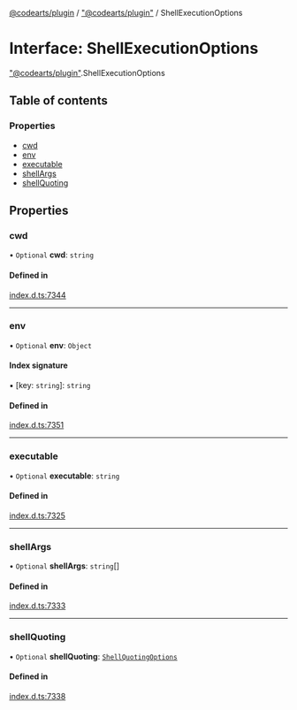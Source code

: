 [@codearts/plugin](../README.md) / ["@codearts/plugin"](../modules/_codearts_plugin_.md) / ShellExecutionOptions

# Interface: ShellExecutionOptions

["@codearts/plugin"](../modules/_codearts_plugin_.md).ShellExecutionOptions

## Table of contents

### Properties

- [cwd](codearts_plugin_.ShellExecutionOptions.md#cwd)
- [env](codearts_plugin_.ShellExecutionOptions.md#env)
- [executable](codearts_plugin_.ShellExecutionOptions.md#executable)
- [shellArgs](codearts_plugin_.ShellExecutionOptions.md#shellargs)
- [shellQuoting](codearts_plugin_.ShellExecutionOptions.md#shellquoting)

## Properties

### cwd

• `Optional` **cwd**: `string`

#### Defined in

[index.d.ts:7344](https://github.com/huaweicloud/cloudide-plugin-api/blob/203b986/index.d.ts#L7344)

___

### env

• `Optional` **env**: `Object`

#### Index signature

▪ [key: `string`]: `string`

#### Defined in

[index.d.ts:7351](https://github.com/huaweicloud/cloudide-plugin-api/blob/203b986/index.d.ts#L7351)

___

### executable

• `Optional` **executable**: `string`

#### Defined in

[index.d.ts:7325](https://github.com/huaweicloud/cloudide-plugin-api/blob/203b986/index.d.ts#L7325)

___

### shellArgs

• `Optional` **shellArgs**: `string`[]

#### Defined in

[index.d.ts:7333](https://github.com/huaweicloud/cloudide-plugin-api/blob/203b986/index.d.ts#L7333)

___

### shellQuoting

• `Optional` **shellQuoting**: [`ShellQuotingOptions`](codearts_plugin_.ShellQuotingOptions.md)

#### Defined in

[index.d.ts:7338](https://github.com/huaweicloud/cloudide-plugin-api/blob/203b986/index.d.ts#L7338)
